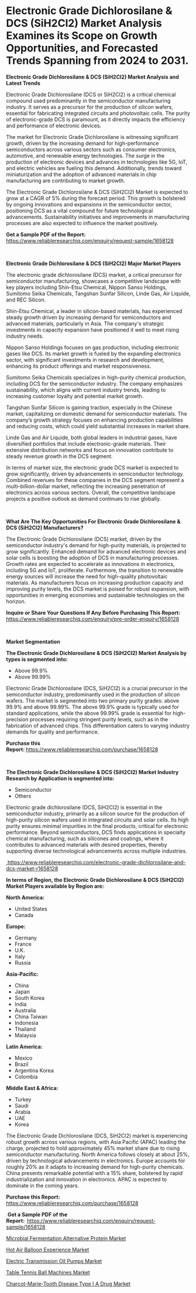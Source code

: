 <p><h1>Electronic Grade Dichlorosilane & DCS (SiH2Cl2) Market Analysis Examines its Scope on Growth Opportunities, and Forecasted Trends Spanning from 2024 to 2031.</h1></p><p><strong>Electronic Grade Dichlorosilane & DCS (SiH2Cl2) Market Analysis and Latest Trends</strong></p>
<p><p>Electronic Grade Dichlorosilane (DCS or SiH2Cl2) is a critical chemical compound used predominantly in the semiconductor manufacturing industry. It serves as a precursor for the production of silicon wafers, essential for fabricating integrated circuits and photovoltaic cells. The purity of electronic-grade DCS is paramount, as it directly impacts the efficiency and performance of electronic devices.</p><p>The market for Electronic Grade Dichlorosilane is witnessing significant growth, driven by the increasing demand for high-performance semiconductors across various sectors such as consumer electronics, automotive, and renewable energy technologies. The surge in the production of electronic devices and advances in technologies like 5G, IoT, and electric vehicles are fueling this demand. Additionally, trends toward miniaturization and the adoption of advanced materials in chip manufacturing are contributing to market growth.</p><p>The Electronic Grade Dichlorosilane & DCS (SiH2Cl2) Market is expected to grow at a CAGR of 5% during the forecast period. This growth is bolstered by ongoing innovations and expansions in the semiconductor sector, positioning DCS as a vital compound for future technological advancements. Sustainability initiatives and improvements in manufacturing processes are also expected to influence the market positively.</p></p>
<p><strong>Get a Sample PDF of the Report:&nbsp;</strong> <a href="https://www.reliableresearchiq.com/enquiry/request-sample/1658128?utm_campaign=101&utm_medium=2&utm_source=Github&utm_content=ia&utm_term=28092024&utm_id=electronic-grade-dichlorosilane-dcs-sih2cl2">https://www.reliableresearchiq.com/enquiry/request-sample/1658128</a></p>
<p>&nbsp;</p>
<p><strong>Electronic Grade Dichlorosilane & DCS (SiH2Cl2) Major Market Players</strong></p>
<p><p>The electronic grade dichlorosilane (DCS) market, a critical precursor for semiconductor manufacturing, showcases a competitive landscape with key players including Shin-Etsu Chemical, Nippon Sanso Holdings, Sumitomo Seika Chemicals, Tangshan Sunfar Silicon, Linde Gas, Air Liquide, and REC Silicon.</p><p>Shin-Etsu Chemical, a leader in silicon-based materials, has experienced steady growth driven by increasing demand for semiconductors and advanced materials, particularly in Asia. The company's strategic investments in capacity expansion have positioned it well to meet rising industry needs.</p><p>Nippon Sanso Holdings focuses on gas production, including electronic gases like DCS. Its market growth is fueled by the expanding electronics sector, with significant investments in research and development, enhancing its product offerings and market responsiveness. </p><p>Sumitomo Seika Chemicals specializes in high-purity chemical production, including DCS for the semiconductor industry. The company emphasizes sustainability, which aligns with current industry trends, leading to increasing customer loyalty and potential market growth.</p><p>Tangshan Sunfar Silicon is gaining traction, especially in the Chinese market, capitalizing on domestic demand for semiconductor materials. The company’s growth strategy focuses on enhancing production capabilities and reducing costs, which could yield substantial increases in market share.</p><p>Linde Gas and Air Liquide, both global leaders in industrial gases, have diversified portfolios that include electronic-grade materials. Their extensive distribution networks and focus on innovation contribute to steady revenue growth in the DCS segment. </p><p>In terms of market size, the electronic grade DCS market is expected to grow significantly, driven by advancements in semiconductor technology. Combined revenues for these companies in the DCS segment represent a multi-billion-dollar market, reflecting the increasing penetration of electronics across various sectors. Overall, the competitive landscape projects a positive outlook as demand continues to rise globally.</p></p>
<p>&nbsp;</p>
<p><strong>What Are The Key Opportunities For Electronic Grade Dichlorosilane & DCS (SiH2Cl2) Manufacturers?</strong></p>
<p><p>The Electronic Grade Dichlorosilane (DCS) market, driven by the semiconductor industry's demand for high-purity materials, is projected to grow significantly. Enhanced demand for advanced electronic devices and solar cells is boosting the adoption of DCS in manufacturing processes. Growth rates are expected to accelerate as innovations in electronics, including 5G and IoT, proliferate. Furthermore, the transition to renewable energy sources will increase the need for high-quality photovoltaic materials. As manufacturers focus on increasing production capacity and improving purity levels, the DCS market is poised for robust expansion, with opportunities in emerging economies and sustainable technologies on the horizon.</p></p>
<p><strong>Inquire or Share Your Questions If Any Before Purchasing This Report:</strong> <a href="https://www.reliableresearchiq.com/enquiry/pre-order-enquiry/1658128?utm_campaign=101&utm_medium=2&utm_source=Github&utm_content=ia&utm_term=28092024&utm_id=electronic-grade-dichlorosilane-dcs-sih2cl2">https://www.reliableresearchiq.com/enquiry/pre-order-enquiry/1658128</a></p>
<p>&nbsp;</p>
<p><strong>Market Segmentation</strong></p>
<p><strong>The Electronic Grade Dichlorosilane & DCS (SiH2Cl2) Market Analysis by types is segmented into:</strong></p>
<p><ul><li>Above 99.9%</li><li>Above 99.99%</li></ul></p>
<p><p>Electronic Grade Dichlorosilane (DCS, SiH2Cl2) is a crucial precursor in the semiconductor industry, predominantly used in the production of silicon wafers. The market is segmented into two primary purity grades: above 99.9% and above 99.99%. The above 99.9% grade is typically used for standard applications, while the above 99.99% grade is essential for high-precision processes requiring stringent purity levels, such as in the fabrication of advanced chips. This differentiation caters to varying industry demands for quality and performance.</p></p>
<p><strong>Purchase this Report:&nbsp;</strong><a href="https://www.reliableresearchiq.com/purchase/1658128?utm_campaign=101&utm_medium=2&utm_source=Github&utm_content=ia&utm_term=28092024&utm_id=electronic-grade-dichlorosilane-dcs-sih2cl2">https://www.reliableresearchiq.com/purchase/1658128</a></p>
<p>&nbsp;</p>
<p><strong>The Electronic Grade Dichlorosilane & DCS (SiH2Cl2) Market Industry Research by Application is segmented into:</strong></p>
<p><ul><li>Semiconductor</li><li>Others</li></ul></p>
<p><p>Electronic grade dichlorosilane (DCS, SiH2Cl2) is essential in the semiconductor industry, primarily as a silicon source for the production of high-purity silicon wafers used in integrated circuits and solar cells. Its high purity ensures minimal impurities in the final products, critical for electronic performance. Beyond semiconductors, DCS finds applications in specialty chemical manufacturing, such as silicones and coatings, where it contributes to advanced materials with desired properties, thereby supporting diverse technological advancements across multiple industries.</p></p>
<p><a href="https://www.reliableresearchiq.com/electronic-grade-dichlorosilane-and-dcs-market-r1658128?utm_campaign=101&utm_medium=2&utm_source=Github&utm_content=ia&utm_term=28092024&utm_id=electronic-grade-dichlorosilane-dcs-sih2cl2">&nbsp;https://www.reliableresearchiq.com/electronic-grade-dichlorosilane-and-dcs-market-r1658128</a></p>
<p><strong>In terms of Region, the Electronic Grade Dichlorosilane & DCS (SiH2Cl2) Market Players available by Region are:</strong></p>
<p>
    <p> <strong> North America: </strong>
        <ul>
            <li>United States</li>
            <li>Canada</li>
        </ul>
        </p> 
    <p> <strong> Europe: </strong>
        <ul>
            <li>Germany</li>
            <li>France</li>
            <li>U.K.</li>
            <li>Italy</li>
            <li>Russia</li>
        </ul>
        </p> 
    <p> <strong> Asia-Pacific: </strong>
        <ul>
            <li>China</li>
            <li>Japan</li>
            <li>South Korea</li>
            <li>India</li>
            <li>Australia</li>
            <li>China Taiwan</li>
            <li>Indonesia</li>
            <li>Thailand</li>
            <li>Malaysia</li>
        </ul>
        </p> 
    <p> <strong> Latin America: </strong>
        <ul>
            <li>Mexico</li>
            <li>Brazil</li>
            <li>Argentina Korea</li>
            <li>Colombia</li>
        </ul>
        </p> 
    <p> <strong> Middle East & Africa: </strong>
        <ul>
            <li>Turkey</li>
            <li>Saudi</li>
            <li>Arabia</li>
            <li>UAE</li>
            <li>Korea</li>
        </ul>
    </p>
    </p>
<p><p>The Electronic Grade Dichlorosilane (DCS, SiH2Cl2) market is experiencing robust growth across various regions, with Asia Pacific (APAC) leading the charge, projected to hold approximately 45% market share due to rising semiconductor manufacturing. North America follows closely at about 25%, driven by technological advancements in electronics. Europe accounts for roughly 20% as it adapts to increasing demand for high-purity chemicals. China presents remarkable potential with a 15% share, bolstered by rapid industrialization and innovation in electronics. APAC is expected to dominate in the coming years.</p></p>
<p><strong>Purchase this Report: </strong><a href="https://www.reliableresearchiq.com/purchase/1658128?utm_campaign=101&utm_medium=2&utm_source=Github&utm_content=ia&utm_term=28092024&utm_id=electronic-grade-dichlorosilane-dcs-sih2cl2">https://www.reliableresearchiq.com/purchase/1658128</a></p>
<p>&nbsp;<strong>Get a Sample PDF of the Report:&nbsp;&nbsp;</strong><a href="https://www.reliableresearchiq.com/enquiry/request-sample/1658128?utm_campaign=101&utm_medium=2&utm_source=Github&utm_content=ia&utm_term=28092024&utm_id=electronic-grade-dichlorosilane-dcs-sih2cl2">https://www.reliableresearchiq.com/enquiry/request-sample/1658128</a></p>
<p><strong></strong></p>
<p><p><a href="https://github.com/nannyxbkho/Market-Research-Report-List-1/blob/main/microbial-fermentation-alternative-protein-market.md?utm_campaign=101&utm_medium=2&utm_source=Github&utm_content=ia&utm_term=28092024&utm_id=electronic-grade-dichlorosilane-dcs-sih2cl2">Microbial Fermentation Alternative Protein Market</a></p><p><a href="https://www.linkedin.com/pulse/future-hot-air-balloon-experience-market-global-forecast-trends-cxqbe?trackingId=XmHOVtetTqudfc5mW7EiSg%3D%3D&utm_campaign=101&utm_medium=2&utm_source=Github&utm_content=ia&utm_term=28092024&utm_id=electronic-grade-dichlorosilane-dcs-sih2cl2">Hot Air Balloon Experience Market</a></p><p><a href="https://github.com/Armeladukagjini693/Market-Research-Report-List-1/blob/main/electric-transmission-oil-pumps-market.md?utm_campaign=101&utm_medium=2&utm_source=Github&utm_content=ia&utm_term=28092024&utm_id=electronic-grade-dichlorosilane-dcs-sih2cl2">Electric Transmission Oil Pumps Market</a></p><p><a href="https://www.linkedin.com/pulse/table-tennis-ball-machines-market-trends-analysis-opportunities-tainf?trackingId=M6NxxCokSpmsyXqLxga2BA%3D%3D&utm_campaign=101&utm_medium=2&utm_source=Github&utm_content=ia&utm_term=28092024&utm_id=electronic-grade-dichlorosilane-dcs-sih2cl2">Table Tennis Ball Machines Market</a></p><p><a href="https://issuu.com/reportprime-2/docs/charcot-marie-tooth-disease-type-i-_0ba69826f47ed6?utm_campaign=101&utm_medium=2&utm_source=Github&utm_content=ia&utm_term=28092024&utm_id=electronic-grade-dichlorosilane-dcs-sih2cl2">Charcot-Marie-Tooth Disease Type I A Drug Market</a></p></p>